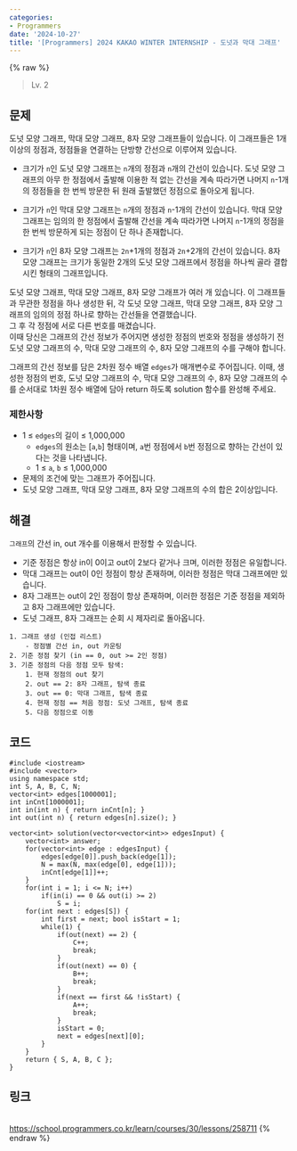 ```yaml
---
categories:
- Programmers
date: '2024-10-27'
title: '[Programmers] 2024 KAKAO WINTER INTERNSHIP - 도넛과 막대 그래프'
---
```


{% raw %}
> Lv. 2<br>

## 문제
도넛 모양 그래프, 막대 모양 그래프, 8자 모양 그래프들이 있습니다. 이 그래프들은 1개 이상의 정점과, 정점들을 연결하는 단방향 간선으로 이루어져 있습니다.

-   크기가  `n`인 도넛 모양 그래프는  `n`개의 정점과  `n`개의 간선이 있습니다. 도넛 모양 그래프의 아무 한 정점에서 출발해 이용한 적 없는 간선을 계속 따라가면 나머지  `n`-1개의 정점들을 한 번씩 방문한 뒤 원래 출발했던 정점으로 돌아오게 됩니다.

-   크기가  `n`인 막대 모양 그래프는  `n`개의 정점과  `n`-1개의 간선이 있습니다. 막대 모양 그래프는 임의의 한 정점에서 출발해 간선을 계속 따라가면 나머지  `n`-1개의 정점을 한 번씩 방문하게 되는 정점이 단 하나 존재합니다.

-   크기가  `n`인 8자 모양 그래프는  `2n`+1개의 정점과  `2n`+2개의 간선이 있습니다. 8자 모양 그래프는 크기가 동일한 2개의 도넛 모양 그래프에서 정점을 하나씩 골라 결합시킨 형태의 그래프입니다.

도넛 모양 그래프, 막대 모양 그래프, 8자 모양 그래프가 여러 개 있습니다. 이 그래프들과 무관한 정점을 하나 생성한 뒤, 각 도넛 모양 그래프, 막대 모양 그래프, 8자 모양 그래프의 임의의 정점 하나로 향하는 간선들을 연결했습니다.  
그 후 각 정점에 서로 다른 번호를 매겼습니다.  
이때 당신은 그래프의 간선 정보가 주어지면 생성한 정점의 번호와 정점을 생성하기 전 도넛 모양 그래프의 수, 막대 모양 그래프의 수, 8자 모양 그래프의 수를 구해야 합니다.

그래프의 간선 정보를 담은 2차원 정수 배열  `edges`가 매개변수로 주어집니다. 이때, 생성한 정점의 번호, 도넛 모양 그래프의 수, 막대 모양 그래프의 수, 8자 모양 그래프의 수를 순서대로 1차원 정수 배열에 담아 return 하도록 solution 함수를 완성해 주세요.

### 제한사항
-   1 ≤  `edges`의 길이 ≤ 1,000,000
    -   `edges`의 원소는 [`a`,`b`] 형태이며,  `a`번 정점에서  `b`번 정점으로 향하는 간선이 있다는 것을 나타냅니다.
    -   1 ≤  `a`,  `b`  ≤ 1,000,000
-   문제의 조건에 맞는 그래프가 주어집니다.
-   도넛 모양 그래프, 막대 모양 그래프, 8자 모양 그래프의 수의 합은 2이상입니다.

## 해결
`그래프`의 간선 in, out 개수를 이용해서 판정할 수 있습니다.
- 기준 정점은 항상 in이 0이고 out이 2보다 같거나 크며, 이러한 정점은 유일합니다.
- 막대 그래프는 out이 0인 정점이 항상 존재하며, 이러한 정점은 막대 그래프에만 있습니다.
- 8자 그래프는 out이 2인 정점이 항상 존재하며, 이러한 정점은 기준 정점을 제외하고 8자 그래프에만 있습니다.
- 도넛 그래프, 8자 그래프는 순회 시 제자리로 돌아옵니다.

```
1. 그래프 생성 (인접 리스트)
	- 정점별 간선 in, out 카운팅
2. 기준 정점 찾기 (in == 0, out >= 2인 정점)
3. 기준 정점의 다음 정점 모두 탐색:
	1. 현재 정점의 out 찾기
	2. out == 2: 8자 그래프, 탐색 종료
	3. out == 0: 막대 그래프, 탐색 종료
	4. 현재 정점 == 처음 정점: 도넛 그래프, 탐색 종료
	5. 다음 정점으로 이동
```

## 코드
```
#include <iostream>
#include <vector>
using namespace std;
int S, A, B, C, N;
vector<int> edges[1000001];
int inCnt[1000001];
int in(int n) { return inCnt[n]; }
int out(int n) { return edges[n].size(); }

vector<int> solution(vector<vector<int>> edgesInput) {
    vector<int> answer;
    for(vector<int> edge : edgesInput) {
        edges[edge[0]].push_back(edge[1]);
        N = max(N, max(edge[0], edge[1]));
        inCnt[edge[1]]++;
    }
    for(int i = 1; i <= N; i++)
        if(in(i) == 0 && out(i) >= 2)
            S = i;
    for(int next : edges[S]) {
        int first = next; bool isStart = 1;
        while(1) {
            if(out(next) == 2) {
                C++;
                break;
            }
            if(out(next) == 0) {
                B++;
                break;
            }
            if(next == first && !isStart) {
                A++;
                break;
            }
            isStart = 0;
            next = edges[next][0];
        }
    }
    return { S, A, B, C };
}
```

## 링크
<br>https://school.programmers.co.kr/learn/courses/30/lessons/258711
{% endraw %}